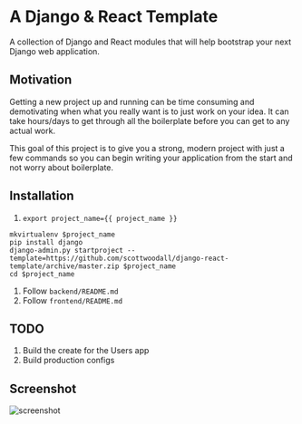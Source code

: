 # A Django & React Template
A collection of Django and React modules that will help bootstrap your next Django web
application.

## Motivation
Getting a new project up and running can be time consuming and demotivating when
what you really want is to just work on your idea. It can take hours/days to get
through all the boilerplate before you can get to any actual work.

This goal of this project is to give you a strong, modern project with just a few
commands so you can begin writing your application from the start and not worry about
boilerplate.

## Installation

1. `export project_name={{ project_name }}`

```
mkvirtualenv $project_name
pip install django
django-admin.py startproject --template=https://github.com/scottwoodall/django-react-template/archive/master.zip $project_name
cd $project_name
```

1. Follow `backend/README.md`
1. Follow `frontend/README.md`

## TODO
1. Build the create for the Users app
1. Build production configs

## Screenshot
![screenshot](https://github.com/scottwoodall/django-react-template/blob/master/screenshot.png)
